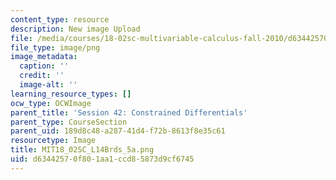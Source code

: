 ```yaml
---
content_type: resource
description: New image Upload
file: /media/courses/18-02sc-multivariable-calculus-fall-2010/d63442570f801aa1ccd85873d9cf6745_MIT18_02SC_L14Brds_5a.png
file_type: image/png
image_metadata:
  caption: ''
  credit: ''
  image-alt: ''
learning_resource_types: []
ocw_type: OCWImage
parent_title: 'Session 42: Constrained Differentials'
parent_type: CourseSection
parent_uid: 189d8c48-a287-41d4-f72b-8613f8e35c61
resourcetype: Image
title: MIT18_02SC_L14Brds_5a.png
uid: d6344257-0f80-1aa1-ccd8-5873d9cf6745
---
```

